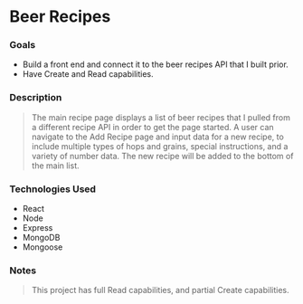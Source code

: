 # Beer Recipes

### Goals
- Build a front end and connect it to the beer recipes API that I built prior.
- Have Create and Read capabilities.

### Description
> The main recipe page displays a list of beer recipes that I pulled from a different recipe API in order to get the page started.
> A user can navigate to the Add Recipe page and input data for a new recipe, to include multiple types of hops and grains, special instructions, 
> and a variety of number data. The new recipe will be added to the bottom of the main list.

### Technologies Used
- React
- Node
- Express
- MongoDB
- Mongoose

### Notes
> This project has full Read capabilities, and partial Create capabilities.